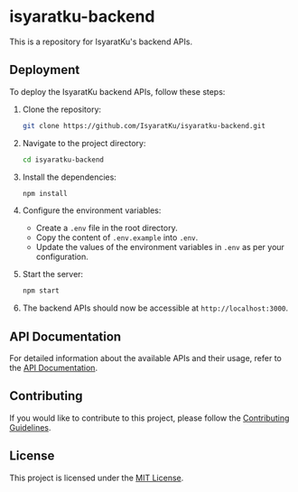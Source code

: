 # isyaratku-backend
This is a repository for IsyaratKu's backend APIs.

## Deployment

To deploy the IsyaratKu backend APIs, follow these steps:

1. Clone the repository:

    ```bash
    git clone https://github.com/IsyaratKu/isyaratku-backend.git
    ```

2. Navigate to the project directory:

    ```bash
    cd isyaratku-backend
    ```

3. Install the dependencies:

    ```bash
    npm install
    ```

4. Configure the environment variables:

    - Create a `.env` file in the root directory.
    - Copy the content of `.env.example` into `.env`.
    - Update the values of the environment variables in `.env` as per your configuration.

5. Start the server:

    ```bash
    npm start
    ```

6. The backend APIs should now be accessible at `http://localhost:3000`.

## API Documentation

For detailed information about the available APIs and their usage, refer to the [API Documentation](api-docs.md).

## Contributing

If you would like to contribute to this project, please follow the [Contributing Guidelines](CONTRIBUTING.md).

## License

This project is licensed under the [MIT License](LICENSE).
